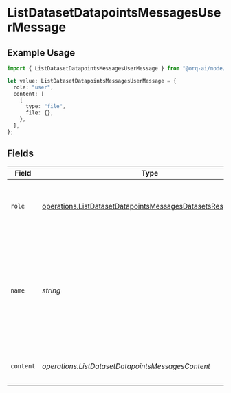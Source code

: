 # ListDatasetDatapointsMessagesUserMessage

## Example Usage

```typescript
import { ListDatasetDatapointsMessagesUserMessage } from "@orq-ai/node/models/operations";

let value: ListDatasetDatapointsMessagesUserMessage = {
  role: "user",
  content: [
    {
      type: "file",
      file: {},
    },
  ],
};
```

## Fields

| Field                                                                                                                                        | Type                                                                                                                                         | Required                                                                                                                                     | Description                                                                                                                                  |
| -------------------------------------------------------------------------------------------------------------------------------------------- | -------------------------------------------------------------------------------------------------------------------------------------------- | -------------------------------------------------------------------------------------------------------------------------------------------- | -------------------------------------------------------------------------------------------------------------------------------------------- |
| `role`                                                                                                                                       | [operations.ListDatasetDatapointsMessagesDatasetsResponseRole](../../models/operations/listdatasetdatapointsmessagesdatasetsresponserole.md) | :heavy_check_mark:                                                                                                                           | The role of the messages author, in this case `user`.                                                                                        |
| `name`                                                                                                                                       | *string*                                                                                                                                     | :heavy_minus_sign:                                                                                                                           | An optional name for the participant. Provides the model information to differentiate between participants of the same role.                 |
| `content`                                                                                                                                    | *operations.ListDatasetDatapointsMessagesContent*                                                                                            | :heavy_check_mark:                                                                                                                           | The contents of the user message.                                                                                                            |